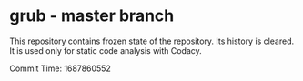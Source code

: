 # grub - master branch

This repository contains frozen state of the repository.
Its history is cleared. It is used only for static code
analysis with Codacy.

Commit Time: 1687860552